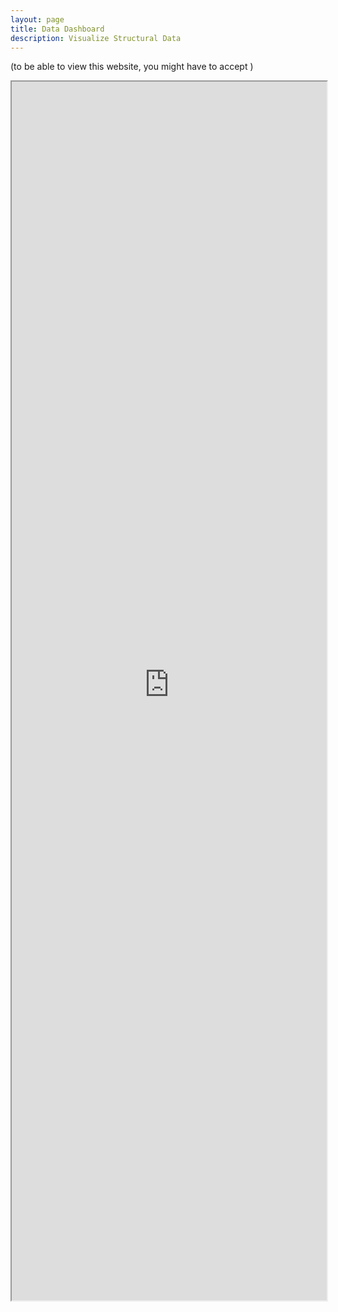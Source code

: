 ```yaml
---
layout: page
title: Data Dashboard
description: Visualize Structural Data
---
```


(to be able to view this website, you might have to accept )

<iframe src="http://ec2-3-121-184-5.eu-central-1.compute.amazonaws.com:3838/" width="100%" height="50%">
</iframe>
